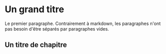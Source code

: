 <!-- Le texte du livre -->
# Un grand titre
Le premier paragraphe. Contrairement à markdown, les paragraphes n'ont pas besoin d'être séparés par paragraphes vides.
## Un titre de chapitre
